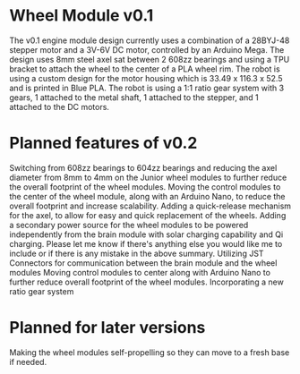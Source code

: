 # Wheel Module v0.1

The v0.1 engine module design currently uses a combination of a 28BYJ-48 stepper motor and a 3V-6V DC motor, controlled by an Arduino Mega. The design uses 8mm steel axel sat between 2 608zz bearings and using a TPU bracket to attach the wheel to the center of a PLA wheel rim. The robot is using a custom design for the motor housing which is 33.49 x 116.3 x 52.5 and is printed in Blue PLA. The robot is using a 1:1 ratio gear system with 3 gears, 1 attached to the metal shaft, 1 attached to the stepper, and 1 attached to the DC motors.

# Planned features of v0.2

Switching from 608zz bearings to 604zz bearings and reducing the axel diameter from 8mm to 4mm on the Junior wheel modules to further reduce the overall footprint of the wheel modules.
Moving the control modules to the center of the wheel module, along with an Arduino Nano, to reduce the overall footprint and increase scalability.
Adding a quick-release mechanism for the axel, to allow for easy and quick replacement of the wheels.
Adding a secondary power source for the wheel modules to be powered independently from the brain module with solar charging capability and Qi charging.
Please let me know if there's anything else you would like me to include or if there is any mistake in the above summary.
Utilizing JST Connectors for communication between the brain module and the wheel modules
Moving control modules to center along with Arduino Nano to further reduce overall footprint of the wheel modules.
Incorporating a new ratio gear system




# Planned for later versions

Making the wheel modules self-propelling so they can move to a fresh base if needed.



